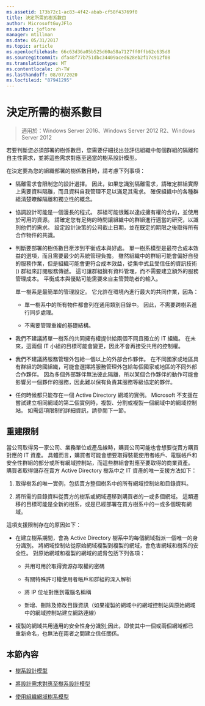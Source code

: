 ```yaml
---
ms.assetid: 173b72c1-ac83-4f42-abab-cf58f43769f0
title: 決定所需的樹系數目
author: MicrosoftGuyJFlo
ms.author: joflore
manager: mtillman
ms.date: 05/31/2017
ms.topic: article
ms.openlocfilehash: 66c63d36a05b525d60a58a7127ff0ffb62c635d8
ms.sourcegitcommit: dfa48f77b751dbc34409aced628eb2f17c912f08
ms.translationtype: MT
ms.contentlocale: zh-TW
ms.lasthandoff: 08/07/2020
ms.locfileid: "87941295"
---
```

# <a name="determining-the-number-of-forests-required"></a>決定所需的樹系數目

>適用於：Windows Server 2016、Windows Server 2012 R2、Windows Server 2012

若要判斷您必須部署的樹係數目，您需要仔細找出並評估組織中每個群組的隔離和自主性需求，並將這些需求對應至適當的樹系設計模型。

在決定要為您的組織部署的樹係數目時，請考慮下列事項：

-   隔離需求會限制您的設計選擇。 因此，如果您識別隔離需求，請確定群組實際上需要資料隔離，而且資料自我管理不足以滿足其需求。 確保組織中的各種群組清楚瞭解隔離和獨立性的概念。

-   協調設計可能是一個漫長的程式。 群組可能很難以達成擁有權的合約，並使用於可用的資源。 請確定您有足夠的時間讓組織中的群組進行適當的研究，以識別他們的需求。 設定設計決策的公司截止日期，並在既定的期限之後取得所有合作物件的共識。

-   判斷要部署的樹係數目牽涉到平衡成本與好處。 單一樹系模型是最符合成本效益的選項，而且需要最少的系統管理負擔。 雖然組織中的群組可能會偏好自發的服務作業，但是組織可能會更符合成本效益，從集中式且受信任的資訊技術 () 群組來訂閱服務傳遞。 這可讓群組擁有資料管理，而不需要建立額外的服務管理成本。 平衡成本與優點可能需要來自主管贊助者的輸入。

    單一樹系是最簡單的管理設定。 它允許在環境內進行最大的共同作業，因為：

    -   單一樹系中的所有物件都會列在通用類別目錄中。 因此，不需要跨樹系進行同步處理。

    -   不需要管理重複的基礎結構。

-   我們不建議將單一樹系的共同擁有權提供給兩個不同且獨立的 IT 組織。 在未來，這兩個 IT 小組的目標可能會變更，因此不會再接受共用的控制權。

-   我們不建議將服務管理外包給一個以上的外部合作夥伴。 在不同國家或地區具有群組的跨國組織，可能會選擇將服務管理外包給每個國家或地區的不同外部合作夥伴。 因為多個外部夥伴無法彼此隔離，所以某個合作夥伴的動作可能會影響另一個夥伴的服務，因此難以保有負責其服務等級協定的夥伴。

-   任何時候都只能存在一個 Active Directory 網域的實例。 Microsoft 不支援在嘗試建立相同網域的第二個實例時，複製、分割或複製一個網域中的網域控制站。 如需這項限制的詳細資訊，請參閱下一節。

## <a name="restructuring-limitations"></a>重建限制
當公司取得另一家公司、業務單位或產品線時，購買公司可能也會想要從賣方購買對應的 IT 資產。 具體而言，購買者可能會想要取得裝載使用者帳戶、電腦帳戶和安全性群組的部分或所有網域控制站，而這些群組會對應至要取得的商業資產。 購買者取得儲存在賣方 Active Directory 樹系中之 IT 資產的唯一支援方法如下：

1.  取得樹系的唯一實例，包括賣方整個樹系中的所有網域控制站和目錄資料。

2.  將所需的目錄資料從賣方的樹系或網域遷移到購買者的一或多個網域。 這類遷移的目標可能是全新的樹系，或是已經部署在買方樹系中的一或多個現有網域。

這項支援限制存在的原因如下：

-   在建立樹系期間，會為 Active Directory 樹系中的每個網域指派一個唯一的身分識別。 將網域控制站從原始網域複製到複製的網域，會危害網域和樹系的安全性。 對原始網域和複製的網域的威脅包括下列各項：

    -   共用可用於取得資源存取權的密碼

    -   有關特殊許可權使用者帳戶和群組的深入解析

    -   將 IP 位址對應到電腦名稱稱

    -   新增、刪除及修改目錄資訊（如果複製的網域中的網域控制站與原始網域中的網域控制站建立網路連線）

-   複製的網域共用通用的安全性身分識別;因此，即使其中一個或兩個網域都已重新命名，也無法在兩者之間建立信任關係。

## <a name="in-this-section"></a>本節內容

-   [樹系設計模型](/previous-versions/windows/it-pro/windows-server-2008-R2-and-2008/cc770439(v=ws.10))

-   [將設計需求對應至樹系設計模型](Forest-Design-Models.md)

-   [使用組織網域樹系模型](../../ad-ds/plan/Using-the-Organizational-Domain-Forest-Model.md)

